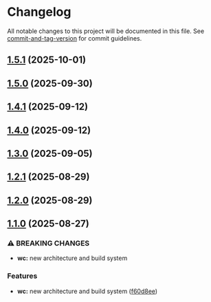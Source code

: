 # Changelog

All notable changes to this project will be documented in this file. See [commit-and-tag-version](https://github.com/absolute-version/commit-and-tag-version) for commit guidelines.

## [1.5.1](https://github.com/GIP-RECIA/recia-ui/compare/ui-webcomponents/v1.5.0...ui-webcomponents/v1.5.1) (2025-10-01)

## [1.5.0](https://github.com/GIP-RECIA/recia-ui/compare/ui-webcomponents/v1.4.1...ui-webcomponents/v1.5.0) (2025-09-30)

## [1.4.1](https://github.com/GIP-RECIA/recia-ui/compare/ui-webcomponents/v1.4.0...ui-webcomponents/v1.4.1) (2025-09-12)

## [1.4.0](https://github.com/GIP-RECIA/recia-ui/compare/ui-webcomponents/v1.3.0...ui-webcomponents/v1.4.0) (2025-09-12)

## [1.3.0](https://github.com/GIP-RECIA/recia-ui/compare/ui-webcomponents/v1.2.1...ui-webcomponents/v1.3.0) (2025-09-05)

## [1.2.1](https://github.com/GIP-RECIA/recia-ui/compare/ui-webcomponents/v1.2.0...ui-webcomponents/v1.2.1) (2025-08-29)

## [1.2.0](https://github.com/GIP-RECIA/recia-ui/compare/ui-webcomponents/v1.1.0...ui-webcomponents/v1.2.0) (2025-08-29)

## [1.1.0](https://github.com/GIP-RECIA/recia-ui/compare/ui-webcomponents/v1.0.1...ui-webcomponents/v1.1.0) (2025-08-27)


### ⚠ BREAKING CHANGES

* **wc:** new architecture and build system

### Features

* **wc:** new architecture and build system ([f60d8ee](https://github.com/GIP-RECIA/recia-ui/commit/f60d8ee4b07eaa471908c77f7b173a717fadc41e))
